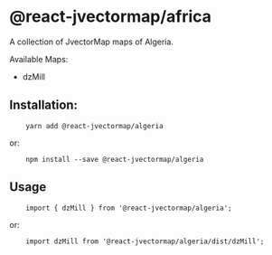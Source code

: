 # @react-jvectormap/africa

A collection of JvectorMap maps of Algeria.

Available Maps:

- dzMill

## Installation:

```
    yarn add @react-jvectormap/algeria
```

or:

```
    npm install --save @react-jvectormap/algeria
```

## Usage

```
    import { dzMill } from '@react-jvectormap/algeria';
```

or:

```
    import dzMill from '@react-jvectormap/algeria/dist/dzMill';
```
